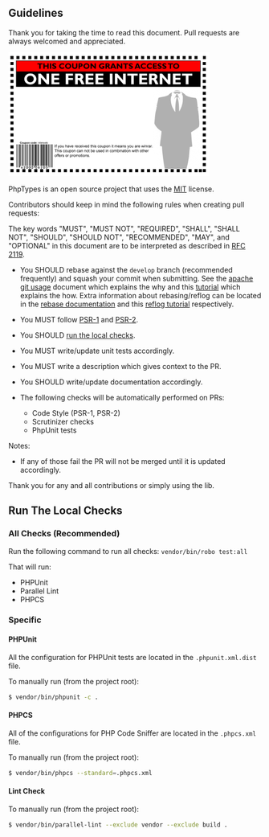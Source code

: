 Guidelines
----------
Thank you for taking the time to read this document. Pull requests are always welcomed and appreciated.

![+1 Internet][one free internet]

PhpTypes is an open source project that uses the [MIT](http://opensource.org/licenses/MIT) license.

Contributors should keep in mind the following rules when creating pull requests:

The key words "MUST", "MUST NOT", "REQUIRED", "SHALL", "SHALL NOT", "SHOULD",
"SHOULD NOT", "RECOMMENDED", "MAY", and "OPTIONAL" in this document are to be
interpreted as described in [RFC 2119].

  * You SHOULD rebase against the `develop` branch (recommended frequently) and squash your commit when submitting.
    See the [apache git usage] document which explains the why and this [tutorial] which explains the how.
    Extra information about rebasing/reflog can be located in the [rebase documentation]
    and this [reflog tutorial] respectively.

  * You MUST follow [PSR-1] and [PSR-2].

  * You SHOULD [run the local checks].

  * You MUST write/update unit tests accordingly.

  * You MUST write a description which gives context to the PR.

  * You SHOULD write/update documentation accordingly.

  * The following checks will be automatically performed on PRs:
     - Code Style (PSR-1, PSR-2)
     - Scrutinizer checks
     - PhpUnit tests

Notes:

- If any of those fail the PR will not be merged until it is updated accordingly.

Thank you for any and all contributions or simply using the lib.

Run The Local Checks
--------------------

### All Checks (Recommended)
Run the following command to run all checks: `vendor/bin/robo test:all`

That will run:

* PHPUnit
* Parallel Lint
* PHPCS

### Specific
#### PHPUnit
All the configuration for PHPUnit tests are located in the `.phpunit.xml.dist` file.

To manually run (from the project root):
```bash
$ vendor/bin/phpunit -c .
```

#### PHPCS
All of the configurations for PHP Code Sniffer are located in the `.phpcs.xml` file.

To manually run (from the project root):
```bash
$ vendor/bin/phpcs --standard=.phpcs.xml
```

#### Lint Check
To manually run (from the project root):

```bash
$ vendor/bin/parallel-lint --exclude vendor --exclude build .
```


[one free internet]: https://raw.githubusercontent.com/TheDevNetwork/Aux/master/images/OneFreeInternet.png
[view the contributing docs online]: https://thedevnetwork.github.io/TdnPilotBundle/contributing/index.md
[run the local checks]: #run-the-local-checks
[apache git usage]: https://cwiki.apache.org/confluence/display/FLEX/Good+vs+Bad+Git+usage
[tutorial]: http://gitready.com/advanced/2009/02/10/squashing-commits-with-rebase.html
[reflog tutorial]: https://www.atlassian.com/git/tutorials/rewriting-history/git-reflog
[rebase documentation]: http://git-scm.com/book/en/v2/Git-Branching-Rebasing
[RFC 2119]: http://www.ietf.org/rfc/rfc2119.txt
[PSR-1]: https://github.com/php-fig/fig-standards/blob/master/accepted/PSR-1-basic-coding-standard.md
[PSR-2]: https://github.com/php-fig/fig-standards/blob/master/accepted/PSR-2-coding-style-guide.md
